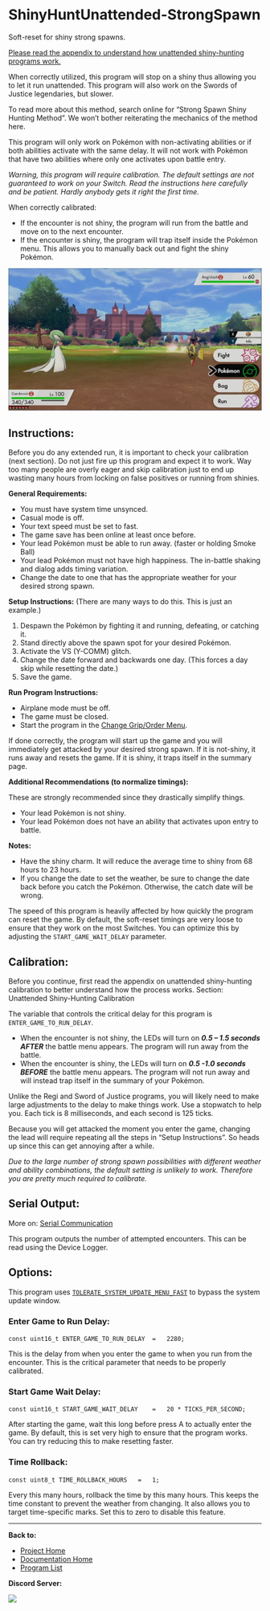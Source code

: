 # ShinyHuntUnattended-StrongSpawn

Soft-reset for shiny strong spawns.

[Please read the appendix to understand how unattended shiny-hunting programs work.](../Appendix/UnattendedShinyHuntingPrograms.md)

When correctly utilized, this program will stop on a shiny thus allowing you to let it run unattended. This program will also work on the Swords of Justice legendaries, but slower.

To read more about this method, search online for “Strong Spawn Shiny Hunting Method”. We won’t bother reiterating the mechanics of the method here.

This program will only work on Pokémon with non-activating abilities or if both abilities activate with the same delay. It will not work with Pokémon that have two abilities where only one activates upon battle entry.

*Warning, this program will require calibration. The default settings are not guaranteed to work on your Switch. Read the instructions here carefully and be patient. Hardly anybody gets it right the first time.*

When correctly calibrated:
- If the encounter is not shiny, the program will run from the battle and move on to the next encounter.
- If the encounter is shiny, the program will trap itself inside the Pokémon menu. This allows you to manually back out and fight the shiny Pokémon.

<img src="images/ShinyHuntUnattended-StrongSpawn.png" width="800">

## Instructions:

Before you do any extended run, it is important to check your calibration (next section). Do not just fire up this program and expect it to work. Way too many people are overly eager and skip calibration just to end up wasting many hours from locking on false positives or running from shinies.

**General Requirements:**
- You must have system time unsynced.
- Casual mode is off.
- Your text speed must be set to fast.
- The game save has been online at least once before.
- Your lead Pokémon must be able to run away. (faster or holding Smoke Ball)
- Your lead Pokémon must not have high happiness. The in-battle shaking and dialog adds timing variation.
- Change the date to one that has the appropriate weather for your desired strong spawn.

**Setup Instructions:** (There are many ways to do this. This is just an example.)
1. Despawn the Pokémon by fighting it and running, defeating, or catching it.
2. Stand directly above the spawn spot for your desired Pokémon.
3. Activate the VS (Y-COMM) glitch.
4. Change the date forward and backwards one day. (This forces a day skip while resetting the date.)
5. Save the game.

**Run Program Instructions:**
- Airplane mode must be off.
- The game must be closed.
-	Start the program in the [Change Grip/Order Menu](../Appendix/ChangeGripOrderMenu.md).

If done correctly, the program will start up the game and you will immediately get attacked by your desired strong spawn. If it is not-shiny, it runs away and resets the game. If it is shiny, it traps itself in the summary page.

**Additional Recommendations (to normalize timings):**

These are strongly recommended since they drastically simplify things.
- Your lead Pokémon is not shiny.
- Your lead Pokémon does not have an ability that activates upon entry to battle.

**Notes:**
- Have the shiny charm. It will reduce the average time to shiny from 68 hours to 23 hours.
- If you change the date to set the weather, be sure to change the date back before you catch the Pokémon. Otherwise, the catch date will be wrong.

The speed of this program is heavily affected by how quickly the program can reset the game. By default, the soft-reset timings are very loose to ensure that they work on the most Switches. You can optimize this by adjusting the `START_GAME_WAIT_DELAY` parameter.


## Calibration:

Before you continue, first read the appendix on unattended shiny-hunting calibration to better understand how the process works.
Section: Unattended Shiny-Hunting Calibration

The variable that controls the critical delay for this program is `ENTER_GAME_TO_RUN_DELAY`.
- When the encounter is not shiny, the LEDs will turn on ***0.5 – 1.5 seconds AFTER*** the battle menu appears. The program will run away from the battle.
- When the encounter is shiny, the LEDs will turn on ***0.5 -1.0 seconds BEFORE*** the battle menu appears. The program will not run away and will instead trap itself in the summary of your Pokémon.

Unlike the Regi and Sword of Justice programs, you will likely need to make large adjustments to the delay to make things work. Use a stopwatch to help you. Each tick is 8 milliseconds, and each second is 125 ticks.

Because you will get attacked the moment you enter the game, changing the lead will require repeating all the steps in “Setup Instructions”. So heads up since this can get annoying after a while.

*Due to the large number of strong spawn possibilities with different weather and ability combinations, the default setting is unlikely to work. Therefore you are pretty much required to calibrate.*

## Serial Output:

More on: [Serial Communication](../SerialCommunication.md)

This program outputs the number of attempted encounters. This can be read using the Device Logger.

## Options:

This program uses [`TOLERATE_SYSTEM_UPDATE_MENU_FAST`](../Appendix/GlobalSettings.md#tolerate-system-update-menu-fast) to bypass the system update window.

### Enter Game to Run Delay:
```
const uint16_t ENTER_GAME_TO_RUN_DELAY  =   2280;
```
This is the delay from when you enter the game to when you run from the encounter. This is the critical parameter that needs to be properly calibrated.

### Start Game Wait Delay:
```
const uint16_t START_GAME_WAIT_DELAY    =   20 * TICKS_PER_SECOND;
```
After starting the game, wait this long before press A to actually enter the game. By default, this is set very high to ensure that the program works. You can try reducing this to make resetting faster.

### Time Rollback:
```
const uint8_t TIME_ROLLBACK_HOURS   =   1;
```
Every this many hours, rollback the time by this many hours. This keeps the time constant to prevent the weather from changing. It also allows you to target time-specific marks. Set this to zero to disable this feature.




<hr>

**Back to:**
- [Project Home](/README.md)
- [Documentation Home](/Documentation/README.md)
- [Program List](/Documentation/ProgramList.md)

**Discord Server:** 

[<img src="https://canary.discordapp.com/api/guilds/695809740428673034/widget.png?style=banner2">](https://discord.gg/cQ4gWxN)
